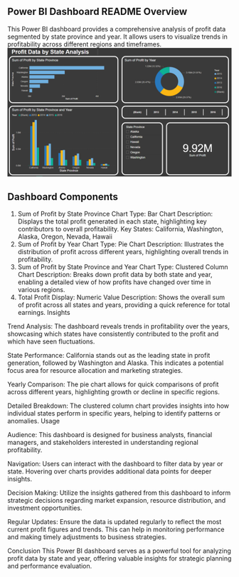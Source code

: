 ## Power BI Dashboard README Overview

This Power BI dashboard provides a comprehensive analysis of profit data segmented by state province and year. It allows users to visualize trends in profitability across different regions and timeframes.
![Dashboard](https://github.com/AliHazem771/Power-Bi-Project-1/blob/main/Power%20Bi%201%20report.PNG?raw=true)

## Dashboard Components
1. Sum of Profit by State Province
Chart Type: Bar Chart
Description: Displays the total profit generated in each state, highlighting key contributors to overall profitability.
Key States:
California,
Washington,
Alaska,
Oregon,
Nevada,
Hawaii
2. Sum of Profit by Year
Chart Type: Pie Chart
Description: Illustrates the distribution of profit across different years, highlighting overall trends in profitability.
3. Sum of Profit by State Province and Year
Chart Type: Clustered Column Chart
Description: Breaks down profit data by both state and year, enabling a detailed view of how profits have changed over time in various regions.
4. Total Profit
Display: Numeric Value
Description: Shows the overall sum of profit across all states and years, providing a quick reference for total earnings.
Insights

Trend Analysis: The dashboard reveals trends in profitability over the years, showcasing which states have consistently contributed to the profit and which have seen fluctuations.

State Performance: California stands out as the leading state in profit generation, followed by Washington and Alaska. This indicates a potential focus area for resource allocation and marketing strategies.

Yearly Comparison: The pie chart allows for quick comparisons of profit across different years, highlighting growth or decline in specific regions.

Detailed Breakdown: The clustered column chart provides insights into how individual states perform in specific years, helping to identify patterns or anomalies.
Usage

Audience: This dashboard is designed for business analysts, financial managers, and stakeholders interested in understanding regional profitability.

Navigation: Users can interact with the dashboard to filter data by year or state. Hovering over charts provides additional data points for deeper insights.

Decision Making: Utilize the insights gathered from this dashboard to inform strategic decisions regarding market expansion, resource distribution, and investment opportunities.

Regular Updates: Ensure the data is updated regularly to reflect the most current profit figures and trends. This can help in monitoring performance and making timely adjustments to business strategies.

Conclusion
This Power BI dashboard serves as a powerful tool for analyzing profit data by state and year, offering valuable insights for strategic planning and performance evaluation.
